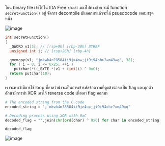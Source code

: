 โยน binary file เข้าไปใน IDA Free ของเรา มองไปทางซ้าย จะมี function `secretFunction()` อยู่ จัดการ decompile มันออกมาแล้วจะได้ psuedocode ออกมาชุดหนึ่ง

![image](https://github.com/user-attachments/assets/d93bb128-44ef-4d4f-8bf5-ce4f48cf79b7)

```c
int secretFunction()
{
  _QWORD v1[5]; // [rsp+0h] [rbp-30h] BYREF
  unsigned int i; // [rsp+2Ch] [rbp-4h]

  qmemcpy(v1, "jmkwh4n?8584ii9j>4o=;ji9i94oh>?=m49=q", 38);
  for ( i = 0; i <= 0x25; ++i )
    putchar(*((_BYTE *)v1 + (int)i) ^ 0xC);
  return putchar(10);
}
```

เราจะพบว่ามีการใช้ loop ที่คาดว่าน่าจะเป็นการเข้ารหัสข้อความที่ดูแล้วน่าจะเป็น flag และทุกตัวอักษรมีการทำ XOR เอาไว้ reverse code เพื่อเอา flag ออกมา

```python
# The encoded string from the C code
encoded_string = "j`mkwh4n?8584ii9j>4o=;ji9i94oh>?=m49=q"

# Decoding process using XOR with 0xC
decoded_flag = "".join(chr(ord(char) ^ 0xC) for char in encoded_string)

decoded_flag
```

![image](https://github.com/user-attachments/assets/14ccdf6c-d288-471d-9067-864947ba7c82)
